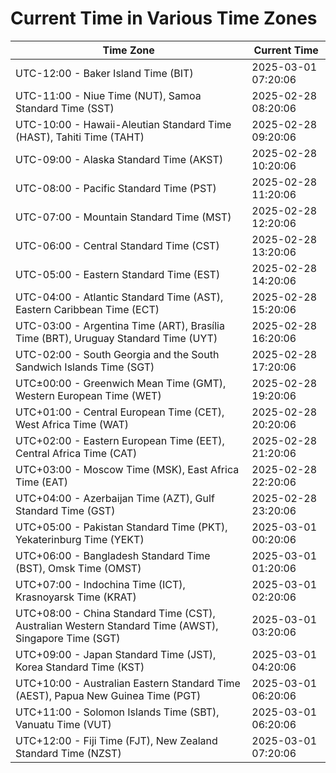 # Current Time in Various Time Zones

| Time Zone | Current Time |
|-----------|--------------|
| UTC-12:00 - Baker Island Time (BIT) | 2025-03-01 07:20:06 |
| UTC-11:00 - Niue Time (NUT), Samoa Standard Time (SST) | 2025-02-28 08:20:06 |
| UTC-10:00 - Hawaii-Aleutian Standard Time (HAST), Tahiti Time (TAHT) | 2025-02-28 09:20:06 |
| UTC-09:00 - Alaska Standard Time (AKST) | 2025-02-28 10:20:06 |
| UTC-08:00 - Pacific Standard Time (PST) | 2025-02-28 11:20:06 |
| UTC-07:00 - Mountain Standard Time (MST) | 2025-02-28 12:20:06 |
| UTC-06:00 - Central Standard Time (CST) | 2025-02-28 13:20:06 |
| UTC-05:00 - Eastern Standard Time (EST) | 2025-02-28 14:20:06 |
| UTC-04:00 - Atlantic Standard Time (AST), Eastern Caribbean Time (ECT) | 2025-02-28 15:20:06 |
| UTC-03:00 - Argentina Time (ART), Brasília Time (BRT), Uruguay Standard Time (UYT) | 2025-02-28 16:20:06 |
| UTC-02:00 - South Georgia and the South Sandwich Islands Time (SGT) | 2025-02-28 17:20:06 |
| UTC±00:00 - Greenwich Mean Time (GMT), Western European Time (WET) | 2025-02-28 19:20:06 |
| UTC+01:00 - Central European Time (CET), West Africa Time (WAT) | 2025-02-28 20:20:06 |
| UTC+02:00 - Eastern European Time (EET), Central Africa Time (CAT) | 2025-02-28 21:20:06 |
| UTC+03:00 - Moscow Time (MSK), East Africa Time (EAT) | 2025-02-28 22:20:06 |
| UTC+04:00 - Azerbaijan Time (AZT), Gulf Standard Time (GST) | 2025-02-28 23:20:06 |
| UTC+05:00 - Pakistan Standard Time (PKT), Yekaterinburg Time (YEKT) | 2025-03-01 00:20:06 |
| UTC+06:00 - Bangladesh Standard Time (BST), Omsk Time (OMST) | 2025-03-01 01:20:06 |
| UTC+07:00 - Indochina Time (ICT), Krasnoyarsk Time (KRAT) | 2025-03-01 02:20:06 |
| UTC+08:00 - China Standard Time (CST), Australian Western Standard Time (AWST), Singapore Time (SGT) | 2025-03-01 03:20:06 |
| UTC+09:00 - Japan Standard Time (JST), Korea Standard Time (KST) | 2025-03-01 04:20:06 |
| UTC+10:00 - Australian Eastern Standard Time (AEST), Papua New Guinea Time (PGT) | 2025-03-01 06:20:06 |
| UTC+11:00 - Solomon Islands Time (SBT), Vanuatu Time (VUT) | 2025-03-01 06:20:06 |
| UTC+12:00 - Fiji Time (FJT), New Zealand Standard Time (NZST) | 2025-03-01 07:20:06 |
